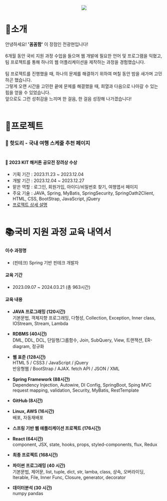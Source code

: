 <div align= "center">
    <img src="https://capsule-render.vercel.app/api?type=waving&color=auto&height=180&text=전광현%20포트폴리오&animation=fadeIn&fontColor=000000&fontSize=40" />
    </div>

# 👋소개


안녕하세요! **'꼼꼼함'** 이 장점인 전광현입니다!<br/><br/>
6개월 동안 국비 지원 과정 수업을 들으며 웹 개발에 필요한 언어 및 프로그램을 익혔고,<br/>
팀 프로젝트를 통해 하나의 웹 어플리케이션을 제작하는 과정을 경험했습니다.<br/><br/>
팀 프로젝트를 진행했을 때, 하나의 문제를 해결하기 위하여 며칠 동안 밤을 새가며 고민하곤 했습니다.<br/>
그렇게 오랜 시간을 고민한 끝에 문제를 해결했을 때, 희열과 다음으로 나아갈 수 있는 힘을 얻을 수 있었습니다.<br/>
앞으로도 그런 성취감을 느끼며 한 걸음, 한 걸음 성장해 나가겠습니다!<br/><br/>


    
# 📝프로젝트


### 🚗 핫도리 - 국내 여행 스케줄 추천 페이지<br/><br/>
#### 🏅 2023 KIT 해커톤 공모전 장려상 수상

- 기획 기간 : 2023.11.23 ~ 2023.12.04
- 개발 기간 : 2023.12.04 ~ 2023.12.27
- 맡은 역할 : 로그인, 회원가입, 아이디/비밀번호 찾기, 여행엽서 페이지
- 주요 기술 : JAVA, Spring, MyBatis, SpringSecurity, SpringOath2Client, HTML, CSS, BootStrap, JavaScript, jQuery
- [프로젝트 상세 설명](https://github.com/kyle929486/HotProject)
<br/><br/>

# 📚국비 지원 과정 교육 내역서

#### 이수 과정명
- (핀테크) Spring 기반 핀테크 개발자

#### 교육 기간
- 2023.09.07 ~ 2024.03.21 (총 963시간)

#### 교육 내용 

- **JAVA 프로그래밍 (120시간)** <br/>
    기본문법, 객체지향 프로그래밍, 다형성, Collection, Exception, Inner class, IOStream, Stream, Lambda

- **RDBMS (40시간)** <br/>
    DML, DDL, DCL, 단일행/그룹함수, Join, SubQuery, View, 트랜잭션, ER-diagram, 정규화

- **웹 표준  (128시간)**  <br/>
    HTML 5 / CSS3 / JavaScript / jQuery  <br/>
    반응형웹 / BootStrap / AJAX. fetch API / JSON / XML 

- **Spring Framework (88시간)** <br/>
    Dependency Injection, Autowire, DI Config,  SpringBoot, Sping MVC  <br/>
    request mapping, validation, Security,  MyBatis, RestTemplate

- **GitHub (8시간)** <br/>

- **Linux, AWS  (16시간)** <br/>
    배포,  자동재배포

- **스프링 기반 웹 애플리케이션 프로젝트 (176시간)**

- **React (64시간)** <br/>
    component, JSX, state, hooks, props, styled-components, flux, Redux

- **최종 프로젝트 (168시간)** <br/>

- **파이썬 프로그래밍 (40 시간)** <br/>
    기본문법, 제어문, list, tuple, dict, str, lamba, class, 상속, 오버라이딩, Iterable, File, Inner Func, Closure, generator, decorator

- **데이터분석 (30 시간)**  <br/>
    numpy pandas 

